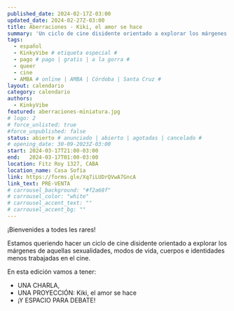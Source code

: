 ```yaml
---
published_date: 2024-02-17Z-03:00
updated_date: 2024-02-27Z-03:00
title: Aberraciones - Kiki, el amor se hace
summary: 'Un ciclo de cine disidente orientado a explorar los márgenes de aquellas sexualidades, modos de vida, cuerpos e identidades menos trabajadas en el cine.'
tags:
  - español
  - KinkyVibe # etiqueta especial #
  - pago # pago | gratis | a la gorra #
  - queer
  - cine
  - AMBA # online | AMBA | Córdoba | Santa Cruz #
layout: calendario
category: calendario
authors:
  - KinkyVibe
featured: aberraciones-miniatura.jpg
# logo: 2
# force_unlisted: true
#force_unpublished: false
status: abierto # anunciado | abierto | agotadas | cancelado #
# opening_date: 30-09-2023Z-03:00
start: 2024-03-17T21:00-03:00
end:   2024-03-17T01:00-03:00
location: Fitz Roy 1327, CABA
location_name: Casa Sofía
link: https://forms.gle/Xq7iLUDrQVwA7GncA
link_text: PRE-VENTA
# carrousel_background: "#f2a68f"
# carrousel_color: "white"
# carrousel_accent_text: ""
# carrousel_accent_bg: ""
---
```


¡Bienvenides a todes les rares!

Estamos queriendo hacer un ciclo de cine disidente orientado a explorar los márgenes de aquellas sexualidades, modos de vida, cuerpos e identidades menos trabajadas en el cine.

En esta edición vamos a tener:

- UNA CHARLA,
- UNA PROYECCIÓN: Kiki, el amor se hace
- ¡Y ESPACIO PARA DEBATE!

